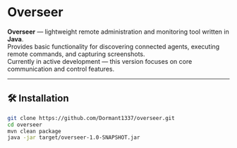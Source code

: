 # Overseer

**Overseer** — lightweight remote administration and monitoring tool written in **Java**.  
Provides basic functionality for discovering connected agents, executing remote commands, and capturing screenshots.  
Currently in active development — this version focuses on core communication and control features.

---

## 🛠️ Installation

```bash
git clone https://github.com/Dormant1337/overseer.git
cd overseer
mvn clean package
java -jar target/overseer-1.0-SNAPSHOT.jar

```

